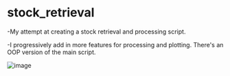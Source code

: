 # stock_retrieval
-My attempt at creating a stock retrieval and processing script. 

-I progressively add in more features for processing and plotting.
There's an OOP version of the main script.

![image](https://user-images.githubusercontent.com/42925677/134179973-45ee59bf-6f57-48ee-82fa-fbf0181bfbc4.png)
